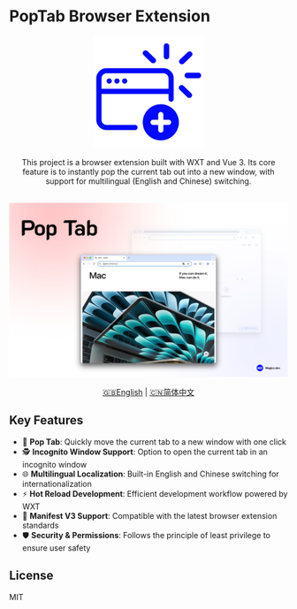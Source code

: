 # PopTab Browser Extension

<div align="center">
<img src="./docs/logo.png" height="200px" title="CopyRef" />
</div>

<br />

<div align="center">
This project is a browser extension built with WXT and Vue 3. Its core feature is to instantly pop the current tab out into a new window, with support for multilingual (English and Chinese) switching.
</div>

<br />

![](./docs/preview.png)

<div align="center">
<a href="./README.md">🇬🇧English</a> | <a href="./README.zh-CN.md">🇨🇳简体中文</a>
</div>

## Key Features

- 🚀 **Pop Tab**: Quickly move the current tab to a new window with one click
- 🕵️ **Incognito Window Support**: Option to open the current tab in an incognito window
- 🌐 **Multilingual Localization**: Built-in English and Chinese switching for internationalization
- ⚡ **Hot Reload Development**: Efficient development workflow powered by WXT
- 🧩 **Manifest V3 Support**: Compatible with the latest browser extension standards
- 🛡️ **Security & Permissions**: Follows the principle of least privilege to ensure user safety

## License

MIT
